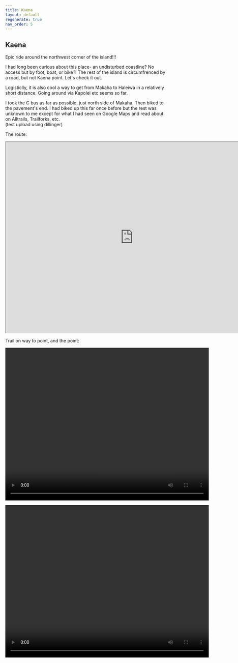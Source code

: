 ```yaml
---
title: Kaena
layout: default
regenerate: true
nav_order: 5
---
```


## Kaena


Epic ride around the northwest corner of the island!!!

I had long been curious about this place- an undisturbed coastline?  No access but by foot, boat, or bike?!  The rest of the island is circumfrenced by a road, but not Kaena point.  Let's check it out.  

Logisticlly, it is also cool a way to get from Makaha to Haleiwa in a relatively short distance.  Going around via Kapolei etc seems so far.  

I took the C bus as far as possible, just north side of Makaha.  Then biked to the pavement's end.  I had biked up this far once before but the rest was unknown to me except for what I had seen on Google Maps and read about on Alltrails, Trailforks, etc.  
(test upload using dillinger)


The route:  

<iframe src="https://www.google.com/maps/d/embed?mid=1CZUBpk4T-Emr3e8WM833FW9KwG7HOCY&ehbc=2E312F" width="800" height="600"></iframe>
<p>

Trail on way to point, and the point:  

<video width="640" height="480" controls>
<source src="../oahuv1/images/kaena1.webm" type="video/webm">
  Your browser does not support the video tag.
</video>
</p>

<p>
<video width="640" height="480" controls>
<source src="../oahuv1/images/kaena2.webm" type="video/webm">
  Your browser does not support the video tag.
</video>
</p>
